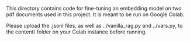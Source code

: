 This directory contains code for fine-tuning an embedding model on two pdf documents used in this project. It is meant to be run on Google Colab. 

Please upload the .jsonl files, as well as ../vanilla_rag.py and ../vars.py, to the content/ folder on your Colab instance before running.
